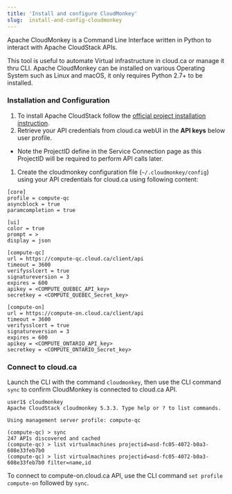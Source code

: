 ```yaml
---
title: 'Install and configure CloudMonkey'
slug:  install-and-config-cloudmonkey
---
```



Apache CloudMonkey is a Command Line Interface written in Python to interact with Apache CloudStack APIs.

This tool is useful to automate Virtual infrastructure in cloud.ca or manage it thru CLI. Apache CloudMonkey can be installed on various Operating System such as Linux and macOS, it only requires Python 2.7+ to be installed.

### Installation and Configuration

1. To install Apache CloudStack follow the [official project installation instruction](https://cwiki.apache.org/confluence/display/CLOUDSTACK/CloudStack+cloudmonkey+CLI).
1. Retrieve your API credentials from cloud.ca webUI in the **API keys** below user profile.
  - Note the ProjectID define in the Service Connection page as this  ProjectID will be required to perform API calls later.
1. Create the cloudmonkey configuration file (`~/.cloudmonkey/config`) using your API credentials for cloud.ca using following content:

```
[core]
profile = compute-qc
asyncblock = true
paramcompletion = true

[ui]
color = true
prompt = >
display = json

[compute-qc]
url = https://compute-qc.cloud.ca/client/api
timeout = 3600
verifysslcert = true
signatureversion = 3
expires = 600
apikey = <COMPUTE_QUEBEC_API_key>
secretkey = <COMPUTE_QUEBEC_Secret_key>

[compute-on]
url = https://compute-on.cloud.ca/client/api
timeout = 3600
verifysslcert = true
signatureversion = 3
expires = 600
apikey = <COMPUTE_ONTARIO_API_key>
secretkey = <COMPUTE_ONTARIO_Secret_key>
```

### Connect to cloud.ca

Launch the CLI with the command `cloudmonkey`, then use the  CLI command `sync` to confirm CloudMonkey is connected to cloud.ca API.

```
user1$ cloudmonkey
Apache CloudStack cloudmonkey 5.3.3. Type help or ? to list commands.

Using management server profile: compute-qc

(compute-qc) > sync
247 APIs discovered and cached
(compute-qc) > list virtualmachines projectid=asd-fc05-4072-b0a3-608e33feb7b0
(compute-qc) > list virtualmachines projectid=asd-fc05-4072-b0a3-608e33feb7b0 filter=name,id
```


To connect to compute-on.cloud.ca API, use the CLI command `set profile compute-on` followed by `sync`.
